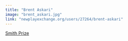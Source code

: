 ```yaml
---
title: "Brent Askari"
image: "brent_askari.jpg"
link: "newplayexchange.org/users/27264/brent-askari"
---
```


[Smith Prize](/programs/commissions)
